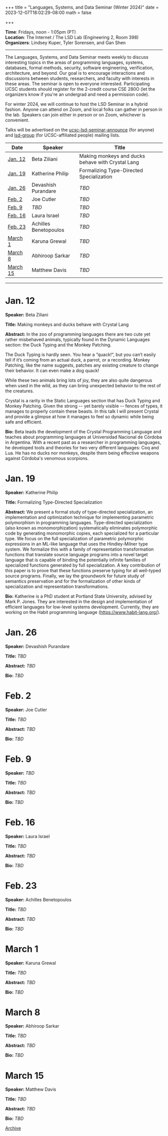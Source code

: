 +++
title = "Languages, Systems, and Data Seminar (Winter 2024)"
date = 2023-12-07T18:02:29-08:00
math = false

+++

**Time**: Fridays, noon - 1:05pm (PT) <br />
**Location**: The Internet / The LSD Lab (Engineering 2, Room 398) <br />
**Organizers**: Lindsey Kuper, Tyler Sorensen, and Gan Shen <br />

---

The Languages, Systems, and Data Seminar meets weekly to discuss interesting topics in the areas of programming languages, systems, databases, formal methods, security, software engineering, verification, architecture, and beyond.  Our goal is to encourage interactions and discussions between students, researchers, and faculty with interests in these areas.  The seminar is open to everyone interested.  Participating UCSC students should register for the 2-credit course CSE 280O (let the organizers know if you're an undergrad and need a permission code).

For winter 2024, we will continue to host the LSD Seminar in a hybrid fashion.  Anyone can attend on Zoom, and local folks can gather in person in the lab.  Speakers can join either in person or on Zoom, whichever is convenient.

Talks will be advertised on the [ucsc-lsd-seminar-announce](https://groups.google.com/g/ucsc-lsd-seminar-announce) (for anyone) and [lsd-group](https://groups.google.com/a/ucsc.edu/g/lsd-group/members) (for UCSC-affiliated people) mailing lists.

| Date                  | Speaker                                                               | Title                                                             |
|-------                |---------                                                              |---------                                                          |
| [Jan. 12](#jan-12)    | Beta Ziliani                                                          | Making monkeys and ducks behave with Crystal Lang                 |
| [Jan. 19](#jan-19)    | Katherine Philip                                                      | Formalizing Type-Directed Specialization                          |
| [Jan. 26](#jan-26)    | Devashish Purandare                                                   | _TBD_                                                             |
| [Feb. 2](#feb-2)      | Joe Cutler                                                            | _TBD_                                                             |
| [Feb. 9](#feb-9)      | _TBD_                                                                 | _TBD_                                                             |
| [Feb. 16](#feb-16)    | Laura Israel                                                          | _TBD_                                                             |
| [Feb. 23](#feb-23)    | Achilles Benetopoulos                                                 | _TBD_                                                             |
| [March 1](#march-1)   | Karuna Grewal                                                         | _TBD_                                                             |
| [March 8](#march-8)   | Abhiroop Sarkar                                                       | _TBD_                                                             |
| [March 15](#march-15) | Matthew Davis                                                         | _TBD_                                                             |

---

# Jan. 12

**Speaker:** Beta Ziliani

**Title:** Making monkeys and ducks behave with Crystal Lang

**Abstract:** In the zoo of programming languages there are two cute yet rather misbehaved animals, typically found in the Dynamic Languages section: the Duck Typing and the Monkey Patching.

The Duck Typing is hardly seen.  You hear a “quack!“, but you can’t easily tell if it’s coming from an actual duck, a parrot, or a recording.  Monkey Patching, like the name suggests, patches any existing creature to change their behavior.  It can even make a dog quack!

While these two animals bring lots of joy, they are also quite dangerous when used in the wild, as they can bring unexpected behavior to the rest of the creatures.

Crystal is a rarity in the Static Languages section that has Duck Typing and Monkey Patching.  Given the strong -- yet barely visible -- fences of types, it manages to properly contain these beasts.  In this talk I will present Crystal and provide a glimpse at how it manages to feel so dynamic while being safe and efficient.

**Bio:** Beta leads the development of the Crystal Programming Language and teaches about programming languages at Universidad Nacional de Córdoba in Argentina.  With a recent past as a researcher in programming languages, he developed tools and theories for two very different languages: Coq and Lua.  He has no ducks nor monkeys, despite them being effective weapons against Córdoba's venomous scorpions.

# Jan. 19

**Speaker:** Katherine Philip

**Title:** Formalizing Type-Directed Specialization

**Abstract:** We present a formal study of type-directed specialization, an implementation and optimization technique for implementing parametric polymorphism in programming languages. Type-directed specialization (also known as monomorphization) systematically eliminates polymorphic code by generating monomorphic copies, each specialized for a particular type. We focus on the full specialization of parametric polymorphic expressions in an ML-like language that uses the Hindley-Milner type system. We formalize this with a family of representation transformation functions that translate source language programs into a novel target language that is capable of binding the potentially infinite families of specialized functions generated by full specialization. A key contribution of this paper is to prove that these functions preserve typing for all well-typed source programs. Finally, we lay the groundwork for future study of semantics preservation and for the formalization of other kinds of specialization and representation transformations.

**Bio:** Katherine is a PhD student at Portland State University, advised by Mark P. Jones. They are interested in the design and implementation of efficient languages for low-level systems development. Currently, they are working on the Habit programming language (https://www.habit-lang.org/).

# Jan. 26

**Speaker:** Devashish Purandare

**Title:** _TBD_

**Abstract:** _TBD_

**Bio:** _TBD_

# Feb. 2

**Speaker:** Joe Cutler

**Title:** _TBD_

**Abstract:** _TBD_

**Bio:** _TBD_

# Feb. 9

**Speaker:** _TBD_

**Title:** _TBD_

**Abstract:** _TBD_

**Bio:** _TBD_

# Feb. 16

**Speaker:** Laura Israel

**Title:** _TBD_

**Abstract:** _TBD_

**Bio:** _TBD_

# Feb. 23

**Speaker:** Achilles Benetopoulos

**Title:** _TBD_

**Abstract:** _TBD_

**Bio:** _TBD_

# March 1

**Speaker:** Karuna Grewal

**Title:** _TBD_

**Abstract:** _TBD_

**Bio:** _TBD_

# March 8

**Speaker:** Abhiroop Sarkar

**Title:** _TBD_

**Abstract:** _TBD_

**Bio:** _TBD_

# March 15

**Speaker:** Matthew Davis

**Title:** _TBD_

**Abstract:** _TBD_

**Bio:** _TBD_

[Archive](../)
